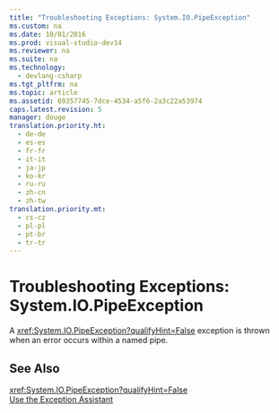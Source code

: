 ```yaml
---
title: "Troubleshooting Exceptions: System.IO.PipeException"
ms.custom: na
ms.date: 10/01/2016
ms.prod: visual-studio-dev14
ms.reviewer: na
ms.suite: na
ms.technology: 
  - devlang-csharp
ms.tgt_pltfrm: na
ms.topic: article
ms.assetid: 69357745-7dce-4534-a5f6-2a3c22a53974
caps.latest.revision: 5
manager: douge
translation.priority.ht: 
  - de-de
  - es-es
  - fr-fr
  - it-it
  - ja-jp
  - ko-kr
  - ru-ru
  - zh-cn
  - zh-tw
translation.priority.mt: 
  - cs-cz
  - pl-pl
  - pt-br
  - tr-tr
---
```

# Troubleshooting Exceptions: System.IO.PipeException
A <xref:System.IO.PipeException?qualifyHint=False> exception is thrown when an error occurs within a named pipe.  
  
## See Also  
 <xref:System.IO.PipeException?qualifyHint=False>   
 [Use the Exception Assistant](../Topic/How%20to:%20Use%20the%20Exception%20Assistant.md)